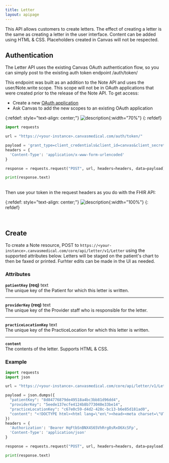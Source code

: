 ```yaml
---
title: Letter
layout: apipage
---
```


This API allows customers to create letters. The effect of creating a letter is the same as creating a letter in the user interface. Content can be added using HTML & CSS. Placeholders created in Canvas will not be respected. 

## Authentication
The Letter API uses the existing Canvas OAuth authentication flow, so you can simply post to the existing auth token endpoint /auth/token/

This endpoint was built as an addition to the Note API and uses the user/Note.write scope. This scope will not be in OAuth applications that were created prior to the release of the Note API.  To get access:

- Create a new [OAuth application](/api/customer-authentication)
- Ask Canvas to add the new scopes to an existing OAuth application 

{:refdef: style="text-align: center;"}
![description](/assets/images/allowed-scopes.png){:width="70%"}
{: refdef}


``` python
import requests

url = "https://<your-instance>.canvasmedical.com/auth/token/"

payload = 'grant_type=client_credentials&client_id=canvas&client_secret=canvas'
headers = {
  'Content-Type': 'application/x-www-form-urlencoded'
}

response = requests.request("POST", url, headers=headers, data=payload)

print(response.text)
```

<br>
Then use your token in the request headers as you do with the FHIR API:

{:refdef: style="text-align: center;"}
![description](/assets/images/note-api-token.png){:width="100%"}
{: refdef}


<br>

## Create
To create a Note resource, POST to `https://<your-instance>.canvasmedical.com/core/api/letter/v1/Letter` using the supported attributes below. Letters will be staged on the patient's chart to then be faxed or printed. Furhter edits can be made in the UI as needed. 

### Attributes



<b>`patientKey` (req)</b> text<br>
The unique key of the Patient for which this letter is written.

***

<b>`providerKey` (req)</b> text<br>
The unique key of the Provider staff who is responsible for the letter.

***

<b>`practiceLocationKey`</b> text<br>
The unique key of the PracticeLocation for which this letter is written.

***

<b>`content`</b><br>
The contents of the letter. Supports HTML & CSS. 



### Example
``` python
import requests
import json

url = "https://<your-instance>.canvasmedical.com/core/api/letter/v1/Letter"

payload = json.dumps({
  "patientKey": "8d84776879de49518a4bc3bb81d96dd4",
  "providerKey": "5eede137ecfe4124b8b773040e33be14",
  "practiceLocationKey": "c67e0c59-d4d2-428c-bc13-b6e85d181ad0",
  "content": "<!DOCTYPE html><html lang=\"en\"><head><meta charset=\"UTF-8\"><meta name=\"viewport\" content=\"width=device-width, initial-scale=1.0\"><title>Jury Excuse Letter</title><style>body { font-family: Arial, sans-serif; margin: 20px; padding: 0; background-color: #f4f4f4; }.container { max-width: 600px; margin: auto; background: #fff; padding: 20px; box-shadow: 0 0 10px rgba(0, 0, 0, 0.1); }.header { text-align: center; }.content { margin-top: 20px; }.signature { margin-top: 30px; text-align: left; }.footer { margin-top: 30px; text-align: center; font-size: 0.9em; color: #555; }</style></head><body><div class=\"container\"><div class=\"header\"><h1>Jury Excuse Letter</h1></div><div class=\"content\"><p>To Whom It May Concern,</p><p>Letty Letters is a patient of mine at PRACTICE NAME. Due to a current medical condition, the patient is unable to fulfill the requirements for jury duty.</p><p>Thanks,</p></div><div class=\"signature\"><img src=\"https://upload.wikimedia.org/wikipedia/commons/thumb/b/be/Zhu_Zhengting_signature.jpg/1280px-Zhu_Zhengting_signature.jpg\" alt=\"Signature\" width=\"200\"></div></div></body></html>"
})
headers = {
  'Authorization': 'Bearer HqFtbSnBNX4S65VhRrg8sRxO6XcSFp',
  'Content-Type': 'application/json'
}

response = requests.request("POST", url, headers=headers, data=payload)

print(response.text)
```





